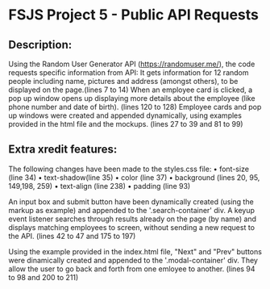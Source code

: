 # FSJS Project 5 - Public API Requests

## Description:
Using the Random User Generator API (https://randomuser.me/), the code requests specific information from API: It gets information for 12 random people including name, pictures and address (amongst others), to be displayed on the page.(lines 7 to 14) 
When an employee card is clicked, a pop up window opens up displaying more details about the employee (like phone number and date of birth). (lines 120 to 128)
Employee cards and pop up windows were created and appended dynamically, using examples provided in the html file and the mockups. (lines 27 to 39 and 81 to 99)



## Extra xredit features:

The following changes have been made to the styles.css file:
    • font-size (line 34)
    • text-shadow(line 35)
    • color (line 37)
    • background (lines 20, 95, 149,198, 259)
    • text-align (line 238)
    • padding (line 93)

An input box and submit button have been dynamically created (using the markup as example) and appended to the '.search-container' div. A keyup event listener searches through results already on the page (by name) and displays matching employees to screen, without sending a new request to the API. (lines 42 to 47 and 175 to 197)

Using the example provided in the index.html file, "Next" and "Prev" buttons were dinamically created and appended to the '.modal-container' div. They allow the user to go back and forth from one emloyee to another. (lines 94 to 98 and 200 to 211)